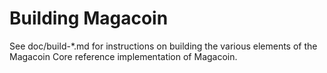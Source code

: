 Building Magacoin
================

See doc/build-*.md for instructions on building the various
elements of the Magacoin Core reference implementation of Magacoin.
